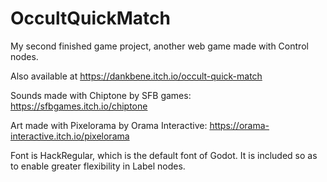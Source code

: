 # OccultQuickMatch
My second finished game project, another web game made with Control nodes.

Also available at https://dankbene.itch.io/occult-quick-match

Sounds made with Chiptone by SFB games: https://sfbgames.itch.io/chiptone

Art made with Pixelorama by Orama Interactive: https://orama-interactive.itch.io/pixelorama

Font is HackRegular, which is the default font of Godot.  It is included so as to enable greater flexibility in Label nodes.
